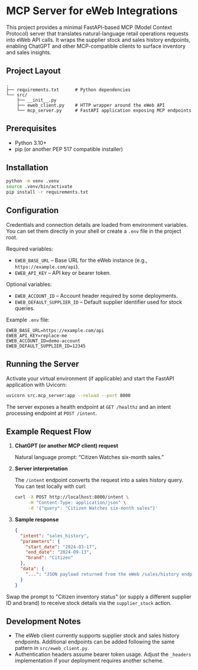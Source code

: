 # MCP Server for eWeb Integrations

This project provides a minimal FastAPI-based MCP (Model Context Protocol) server
that translates natural-language retail operations requests into eWeb API
calls. It wraps the supplier stock and sales history endpoints, enabling ChatGPT
and other MCP-compatible clients to surface inventory and sales insights.

## Project Layout

```
.
├── requirements.txt      # Python dependencies
└── src/
    ├── __init__.py
    ├── eweb_client.py    # HTTP wrapper around the eWeb API
    └── mcp_server.py     # FastAPI application exposing MCP endpoints
```

## Prerequisites

* Python 3.10+
* pip (or another PEP 517 compatible installer)

## Installation

```bash
python -m venv .venv
source .venv/bin/activate
pip install -r requirements.txt
```

## Configuration

Credentials and connection details are loaded from environment variables. You
can set them directly in your shell or create a `.env` file in the project root.

Required variables:

* `EWEB_BASE_URL` – Base URL for the eWeb instance (e.g., `https://example.com/api`).
* `EWEB_API_KEY` – API key or bearer token.

Optional variables:

* `EWEB_ACCOUNT_ID` – Account header required by some deployments.
* `EWEB_DEFAULT_SUPPLIER_ID` – Default supplier identifier used for stock queries.

Example `.env` file:

```
EWEB_BASE_URL=https://example.com/api
EWEB_API_KEY=replace-me
EWEB_ACCOUNT_ID=demo-account
EWEB_DEFAULT_SUPPLIER_ID=12345
```

## Running the Server

Activate your virtual environment (if applicable) and start the FastAPI
application with Uvicorn:

```bash
uvicorn src.mcp_server:app --reload --port 8000
```

The server exposes a health endpoint at `GET /healthz` and an intent processing
endpoint at `POST /intent`.

## Example Request Flow

1. **ChatGPT (or another MCP client) request**

   Natural language prompt: “Citizen Watches six-month sales.”

2. **Server interpretation**

   The `/intent` endpoint converts the request into a sales history query. You
   can test locally with curl:

   ```bash
   curl -X POST http://localhost:8000/intent \
        -H "Content-Type: application/json" \
        -d '{"query": "Citizen Watches six-month sales"}'
   ```

3. **Sample response**

   ```json
   {
     "intent": "sales_history",
     "parameters": {
       "start_date": "2024-03-17",
       "end_date": "2024-09-13",
       "brand": "Citizen"
     },
     "data": {
       "...": "JSON payload returned from the eWeb /sales/history endpoint"
     }
   }
   ```

Swap the prompt to "Citizen inventory status" (or supply a different supplier ID
and brand) to receive stock details via the `supplier_stock` action.

## Development Notes

* The eWeb client currently supports supplier stock and sales history endpoints.
  Additional endpoints can be added following the same pattern in
  `src/eweb_client.py`.
* Authentication headers assume bearer token usage. Adjust the `_headers`
  implementation if your deployment requires another scheme.
